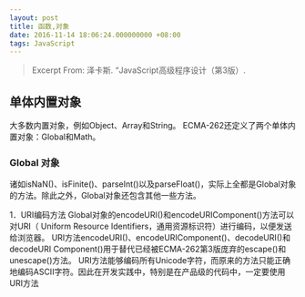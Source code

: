 ```yaml
---
layout: post
title: 函数,对象
date: 2016-11-14 18:06:24.000000000 +08:00
tags: JavaScript
---
```


> Excerpt From: 泽卡斯. “JavaScript高级程序设计（第3版）.


## 单体内置对象

大多数内置对象，例如Object、Array和String。
ECMA-262还定义了两个单体内置对象：Global和Math。

### Global 对象

诸如isNaN()、isFinite()、parseInt()以及parseFloat()，实际上全都是Global对象的方法。除此之外，Global对象还包含其他一些方法。

1．URI编码方法
Global对象的encodeURI()和encodeURIComponent()方法可以对URI（ Uniform Resource Identifiers，通用资源标识符）进行编码，以便发送给浏览器。
URI方法encodeURI()、encodeURIComponent()、decodeURI()和 decodeURI Component()用于替代已经被ECMA-262第3版庞弃的escape()和unescape()方法。
URI方法能够编码所有Unicode字符，而原来的方法只能正确地编码ASCII字符。因此在开发实践中，特别是在产品级的代码中，一定要使用URI方法

